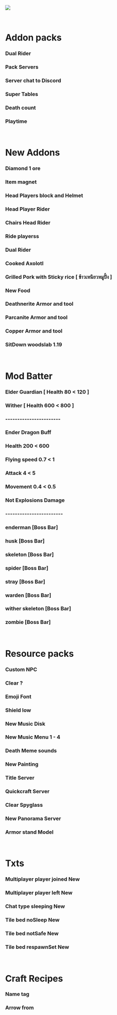 
 ![](https://media.discordapp.net/attachments/1084301111177007155/1154383489836253246/All_sleepLite_JR.2png.png?width=1440&height=602)

<br>

# Addon packs
### Dual Rider
### Pack Servers
### Server chat to Discord
### Super Tables
### Death count
### Playtime

<br>

# New Addons
### Diamond 1 ore
### Item magnet
### Head Players block and Helmet
### Head Player Rider
### Chairs Head Rider 
### Ride playerss
### Dual Rider
### Cooked Axolotl
### Grilled Pork with Sticky rice [ ข้าวเหนียวหมูปิ้ง ]
### New Food
### Deathnerite Armor and tool
### Parcanite Armor and tool
### Copper Armor and tool
### SitDown woodslab 1.19


<br>

# Mod Batter
### Elder Guardian 	[ Health 80 < 120 ]
### Wither 		[ Health 600 < 800 ]
### -----------------------
### Ender Dragon Buff 	
### Health 200 < 600 
### Flying speed 0.7 < 1
### Attack 4 < 5
### Movement 0.4 < 0.5
### Not Explosions Damage
### ------------------------
### enderman 	[Boss Bar]
### husk 	[Boss Bar]
### skeleton 	[Boss Bar]
### spider 	[Boss Bar]
### stray 	[Boss Bar]
### warden 	[Boss Bar]
### wither skeleton [Boss Bar]
### zombie 	[Boss Bar]

<br>

# Resource packs
### Custom NPC
### Clear ? 
### Emoji Font
### Shield low
### New Music Disk
### New Music Menu 1 - 4
### Death Meme sounds
### New Painting
### Title Server
### Quickcraft Server
### Clear Spyglass
### New Panorama Server
### Armor stand Model

<br>

# Txts
### Multiplayer player joined New
### Multiplayer player left New
### Chat type sleeping New
### Tile bed noSleep New
### Tile bed notSafe New
### Tile bed respawnSet New

<br>

# Craft Recipes
### Name tag
### Arrow from
